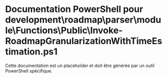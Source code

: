 # Documentation PowerShell pour development\roadmap\parser\module\Functions\Public\Invoke-RoadmapGranularizationWithTimeEstimation.ps1

Cette documentation est un placeholder et doit être générée par un outil PowerShell spécifique.
